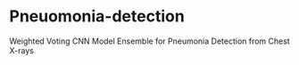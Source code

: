 # Pneuomonia-detection
Weighted Voting CNN Model Ensemble for Pneumonia Detection from Chest X-rays
